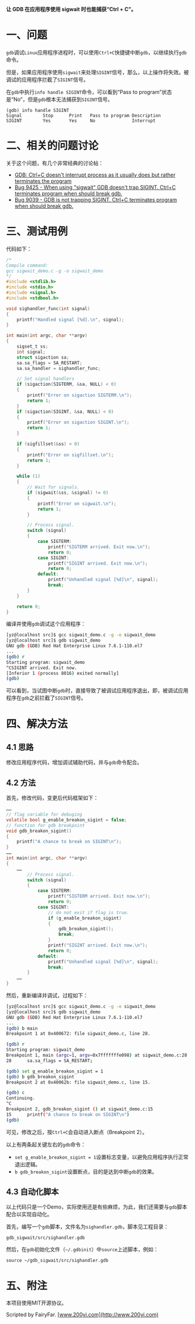 **让 GDB 在应用程序使用 sigwait 时也能捕获“Ctrl + C”。**

# 一、问题

`gdb`调试`Linux`应用程序进程时，可以使用`Ctrl+C`快捷键中断`gdb`，以继续执行`gdb`命令。

但是，如果应用程序使用`sigwait`来处理`SIGINT`信号，那么，以上操作将失效。被调试的应用程序拦截了`SIGINT`信号。

在`gdb`中执行`info handle SIGINT`命令，可以看到“Pass to program”状态是“No”，但是`gdb`根本无法捕获到`SIGINT`信号。

```
(gdb) info handle SIGINT
Signal        Stop      Print   Pass to program Description
SIGINT        Yes       Yes     No              Interrupt
```

# 二、相关的问题讨论

关于这个问题，有几个非常经典的讨论帖：

* [GDB: Ctrl+C doesn't interrupt process as it usually does but rather terminates the program](https://stackoverflow.com/questions/5857300/gdb-ctrlc-doesnt-interrupt-process-as-it-usually-does-but-rather-terminates-t)
* [Bug 9425 - When using "sigwait" GDB doesn't trap SIGINT. Ctrl+C terminates program when should break gdb.](https://sourceware.org/bugzilla/show_bug.cgi?id=9425)
* [Bug 9039 - GDB is not trapping SIGINT. Ctrl+C terminates program when should break gdb.](https://bugzilla.kernel.org/show_bug.cgi?id=9039)

# 三、测试用例

代码如下：

```c
/*
Compile command:
gcc sigwait_demo.c -g -o sigwait_demo
*/
#include <stdlib.h>
#include <stdio.h>
#include <signal.h>
#include <stdbool.h>

void sighandler_func(int signal)
{
	printf("Handled signal [%d].\n", signal);
}

int main(int argc, char **argv)
{
	sigset_t ss;
	int signal;
	struct sigaction sa;
	sa.sa_flags = SA_RESTART;
	sa.sa_handler = sighandler_func;

	// Set signal handlers
	if (sigaction(SIGTERM, &sa, NULL) < 0)
	{
		printf("Error on sigaction SIGTERM.\n");
		return 1;
	}
	if (sigaction(SIGINT, &sa, NULL) < 0)
	{
		printf("Error on sigaction SIGINT.\n");
		return 1;
	}

	if (sigfillset(&ss) < 0)
	{
		printf("Error on sigfillset.\n");
		return 1;
	}

	while (1)
	{
		// Wait for signals.
		if (sigwait(&ss, &signal) != 0)
		{
			printf("Error on sigwait.\n");
			return 1;
		}

		// Process signal.
		switch (signal)
		{
			case SIGTERM:
				printf("SIGTERM arrived. Exit now.\n");
				return 0;
			case SIGINT:
				printf("SIGINT arrived. Exit now.\n");
				return 0;
			default:
				printf("Unhandled signal [%d]\n", signal);
				break;
		}
	}

	return 0;
}
```

编译并使用`gdb`调试这个应用程序：

```bash
[yz@localhost src]$ gcc sigwait_demo.c -g -o sigwait_demo
[yz@localhost src]$ gdb sigwait_demo
GNU gdb (GDB) Red Hat Enterprise Linux 7.6.1-110.el7
...
(gdb) r
Starting program: sigwait_demo 
^CSIGINT arrived. Exit now.
[Inferior 1 (process 8016) exited normally]
(gdb) 
```

可以看到，当试图中断`gdb`时，直接导致了被调试应用程序退出，即，被调试应用程序在`gdb`之前拦截了`SIGINT`信号。

# 四、解决方法

## 4.1 思路

修改应用程序代码，增加调试辅助代码，并与`gdb`命令配合。

## 4.2 方法

首先，修改代码，变更后代码框架如下：

```c
……
// flag variable for debuging
volatile bool g_enable_breakon_sigint = false;
// function for gdb breakpoint
void gdb_breakon_sigint()
{
	printf("A chance to break on SIGINT\n");
}
……
int main(int argc, char **argv)
{
	……
		// Process signal.
		switch (signal)
		{
			case SIGTERM:
				printf("SIGTERM arrived. Exit now.\n");
				return 0;
			case SIGINT:
				// do not exit if flag is true.
				if (g_enable_breakon_sigint)
				{
					gdb_breakon_sigint();
					break;
				}
				printf("SIGINT arrived. Exit now.\n");
				return 0;
			default:
				printf("Unhandled signal [%d]\n", signal);
				break;
		}
	……
}
```

然后，重新编译并调试，过程如下：

```bash
[yz@localhost src]$ gcc sigwait_demo.c -g -o sigwait_demo
[yz@localhost src]$ gdb sigwait_demo
GNU gdb (GDB) Red Hat Enterprise Linux 7.6.1-110.el7
...
(gdb) b main
Breakpoint 1 at 0x400672: file sigwait_demo.c, line 28.

(gdb) r
Starting program: sigwait_demo 
Breakpoint 1, main (argc=1, argv=0x7fffffffe098) at sigwait_demo.c:28
28		sa.sa_flags = SA_RESTART;

(gdb) set g_enable_breakon_sigint = 1
(gdb) b gdb_breakon_sigint
Breakpoint 2 at 0x40062b: file sigwait_demo.c, line 15.

(gdb) c
Continuing.
^C
Breakpoint 2, gdb_breakon_sigint () at sigwait_demo.c:15
15		printf("A chance to break on SIGINT\n")
(gdb)
```

可见，修改之后，按`Ctrl+C`会自动进入断点（Breakpoint 2）。

以上有两条起关键左右的`gdb`命令：

* `set g_enable_breakon_sigint = 1`设置标志变量，以避免应用程序执行正常退出逻辑。
* `b gdb_breakon_sigint`设置断点，目的是达到中断`gdb`的效果。

## 4.3 自动化脚本

以上代码只是一个Demo，实际使用还是有些麻烦，为此，我们还需要与`gdb`脚本配合以实现自动化。

首先，编写一个`gdb`脚本，文件名为`sighandler.gdb`，脚本见工程目录：

```
gdb_sigwait/src/sighandler.gdb
```

然后，在`gdb`初始化文件（`~/.gdbinit`）中`source`上述脚本，例如：

```
source ~/gdb_sigwait/src/sighandler.gdb
```

# 五、附注

本项目使用MIT开源协议。

Scripted by FairyFar. [www.200yi.com](http://www.200yi.com)

